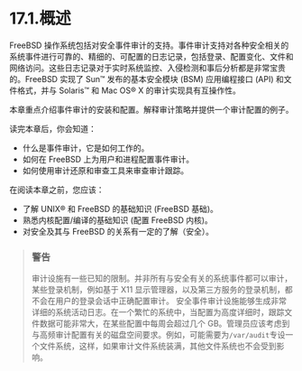# 17.1.概述

FreeBSD 操作系统包括对安全事件审计的支持。事件审计支持对各种安全相关的系统事件进行可靠的、精细的、可配置的日志记录，包括登录、配置变化、文件和网络访问。这些日志记录对于实时系统监控、入侵检测和事后分析都是非常宝贵的。FreeBSD 实现了 Sun™ 发布的基本安全模块 (BSM) 应用编程接口 (API) 和文件格式，并与 Solaris™ 和 Mac OS® X 的审计实现具有互操作性。

本章重点介绍事件审计的安装和配置。解释审计策略并提供一个审计配置的例子。

读完本章后，你会知道：

* 什么是事件审计，它是如何工作的。
* 如何在 FreeBSD 上为用户和进程配置事件审计。
* 如何使用审计还原和审查工具来审查审计跟踪。

在阅读本章之前，您应该：

* 了解 UNIX® 和 FreeBSD 的基础知识 (FreeBSD 基础)。
* 熟悉内核配置/编译的基础知识 (配置 FreeBSD 内核)。
* 对安全及其与 FreeBSD 的关系有一定的了解（安全）。

> ### 警告
>
> 审计设施有一些已知的限制。并非所有与安全有关的系统事件都可以审计，某些登录机制，例如基于 X11 显示管理器，以及第三方服务的登录机制，都不会在用户的登录会话中正确配置审计。 安全事件审计设施能够生成非常详细的系统活动日志。在一个繁忙的系统中，当配置为高度详细时，跟踪文件数据可能非常大，在某些配置中每周会超过几个 GB。管理员应该考虑到与高频审计配置有关的磁盘空间要求。例如，可能需要为`/var/audit`专设一个文件系统，这样，如果审计文件系统装满，其他文件系统也不会受到影响。
